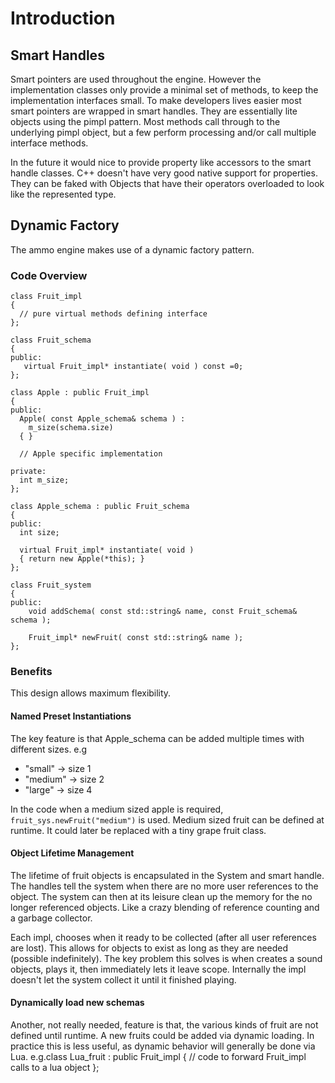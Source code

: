 

# Introduction #

## Smart Handles ##
Smart pointers are used throughout the engine.  However the implementation
classes only provide a minimal set of methods, to keep the implementation
interfaces small.  To make developers lives easier most smart pointers are
wrapped in smart handles.  They
are essentially lite objects using the pimpl pattern.  Most methods call through
to the underlying pimpl object, but a few perform processing and/or call multiple interface methods.

In the future it would nice to provide property like accessors to the smart handle classes.
C++ doesn't have very good native support for properties.  They can be faked with
Objects that have their operators overloaded to look like the represented type.

## Dynamic Factory ##

The ammo engine makes use of a dynamic factory pattern.
### Code Overview ###
```
class Fruit_impl
{
  // pure virtual methods defining interface
};

class Fruit_schema
{
public:
   virtual Fruit_impl* instantiate( void ) const =0;
};

class Apple : public Fruit_impl
{
public:
  Apple( const Apple_schema& schema ) :
    m_size(schema.size)
  { }

  // Apple specific implementation

private:
  int m_size;
};

class Apple_schema : public Fruit_schema
{
public:
  int size;

  virtual Fruit_impl* instantiate( void )
  { return new Apple(*this); }
};

class Fruit_system
{
public:
	void addSchema( const std::string& name, const Fruit_schema& schema );

	Fruit_impl* newFruit( const std::string& name );
};

```
### Benefits ###
This design allows maximum flexibility.
#### Named Preset Instantiations ####
The key feature is that Apple\_schema can be added multiple times with different sizes.  e.g
  * "small" -> size 1
  * "medium" -> size 2
  * "large" -> size 4

In the code when a medium sized apple is required, `fruit_sys.newFruit("medium")` is used.  Medium sized fruit can be defined at runtime.  It could later be replaced with a tiny grape fruit class.

#### Object Lifetime Management ####
The lifetime of fruit objects is encapsulated in the System and smart handle.
The handles tell the system when there are no more user references to the
object.  The system can then at its leisure clean up the memory for the no longer
referenced objects.  Like a crazy blending of reference counting and a garbage collector.

Each impl, chooses when it ready to be collected (after all user references are lost).
This allows for objects to exist as long as they are needed (possible indefinitely).
The key problem this solves is when creates a sound objects, plays it, then
immediately lets it leave scope.  Internally the impl doesn't let the system
collect it until it finished playing.

#### Dynamically load new schemas ####
Another, not really needed, feature is that, the various kinds of fruit are not defined until runtime.  A new fruits could be added via dynamic loading.  In practice this is less useful, as dynamic behavior will generally be done via Lua.  e.g.class Lua_fruit : public Fruit_impl
{
   // code to forward Fruit_impl calls to a lua object
};
```